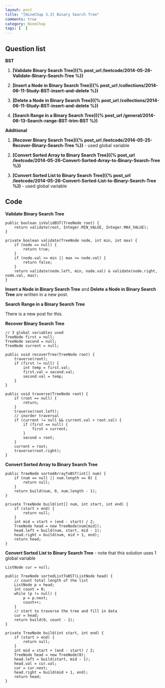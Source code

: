 ```yaml
---
layout: post
title: "[NineChap 3.3] Binary Search Tree"
comments: true
category: NineChap
tags: [  ]
---
```



## Question list

__BST__

1. __[Validate Binary Search Tree]({% post_url /leetcode/2014-05-26-Validate-Binary-Search-Tree %})__

1. __[Insert a Node in Binary Search Tree]({% post_url /collections/2014-06-11-Study-BST-insert-and-delete %})__

1. __[Delete a Node in Binary Search Tree]({% post_url /collections/2014-06-11-Study-BST-insert-and-delete %})__

1. __[Search Range in a Binary Search Tree]({% post_url /general/2014-06-13-Search-range-BST-trim-BST %})__

__Additional__

1. __[Recover Binary Search Tree]({% post_url /leetcode/2014-05-25-Recover-Binary-Search-Tree %})__ - used global variable

1. __[Convert Sorted Array to Binary Search Tree]({% post_url /leetcode/2014-05-26-Convert-Sorted-Array-to-Binary-Search-Tree %})__

1. __[Convert Sorted List to Binary Search Tree]({% post_url /leetcode/2014-05-26-Convert-Sorted-List-to-Binary-Search-Tree %})__ - used global variable

## Code

__Validate Binary Search Tree__

    public boolean isValidBST(TreeNode root) {
        return validate(root, Integer.MIN_VALUE, Integer.MAX_VALUE);
    }

	private boolean validate(TreeNode node, int min, int max) {
		if (node == null) {
			return true;
		}
		if (node.val <= min || max <= node.val) {
			return false;
		}
		return validate(node.left, min, node.val) & validate(node.right, node.val, max);
	}

__Insert a Node in Binary Search Tree__ and __Delete a Node in Binary Search Tree__ are written in a new post. 

__Search Range in a Binary Search Tree__

There is a new post for this. 

__Recover Binary Search Tree__

    // 3 global variables used
    TreeNode first = null;
    TreeNode second = null; 
    TreeNode current = null;
    
    public void recoverTree(TreeNode root) {
        traverse(root);
        if (first != null) {
            int temp = first.val;
            first.val = second.val;
            second.val = temp;
        }
    }
    
    public void traverse(TreeNode root) {
        if (root == null) {
            return;
        }
        traverse(root.left);
        // inorder traversal
        if (current != null && current.val > root.val) {
            if (first == null) {
                first = current;
            }
            second = root;
        }
        current = root;
        traverse(root.right);
    }

__Convert Sorted Array to Binary Search Tree__

    public TreeNode sortedArrayToBST(int[] num) {
        if (num == null || num.length == 0) {
			return null;
		}
		return build(num, 0, num.length - 1);
    }

	private TreeNode build(int[] num, int start, int end) {
		if (start > end) {
			return null;
		}
		int mid = start + (end - start) / 2;
		TreeNode head = new TreeNode(num[mid]);
		head.left = build(num, start, mid - 1);
		head.right = build(num, mid + 1, end);
		return head;
	}

__Convert Sorted List to Binary Search Tree__ - note that this solution uses 1 global variable

	ListNode cur = null;
	
    public TreeNode sortedListToBST(ListNode head) {
		// count total length of the list 
		ListNode p = head;
		int count = 0;
		while (p != null) {
			p = p.next;
			count++;
		}
		// start to traverse the tree and fill in data
		cur = head;
		return build(0, count - 1);
    }
	
	private TreeNode build(int start, int end) {
		if (start > end) {
			return null;
		}
		int mid = start + (end - start) / 2;
		TreeNode head = new TreeNode(0);
		head.left = build(start, mid - 1);
		head.val = cur.val;
		cur = cur.next;
		head.right = build(mid + 1, end);
		return head;
	}
